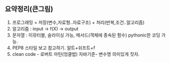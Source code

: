 ## 요약정리(큰그림)
1. 프로그래밍 = 저장(변수,자료형..자료구조) + 처리(반복,조건..알고리즘)
2. 알고리즘 : input -> f(X) -> output
3. 문자열 : 이뮤터블, 슬라이싱 가능, 메서드(객체에 종속된 함수) pythonic한 코딩 가능.
4. PEP8 스타일 보고 참고하기. 알트+쉬프트+f
5. clean code - 로버트 마틴(엉클밥) 자바기준- 변수명 의미있게 짓자.
